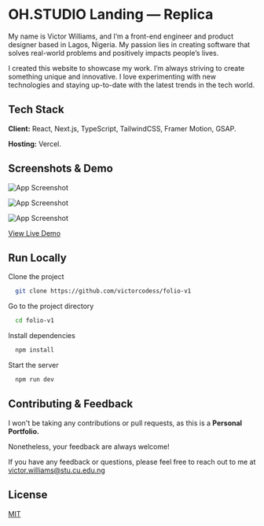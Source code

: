 
# OH.STUDIO Landing — Replica

My name is Victor Williams, and I’m a front-end engineer and product designer based in Lagos, Nigeria. My passion lies in creating software that solves real-world problems and positively impacts people’s lives.

I created this website to showcase my work. I’m always striving to create something unique and innovative. I love experimenting with new technologies and staying up-to-date with the latest trends in the tech world.


## Tech Stack

**Client:** React, Next.js, TypeScript, TailwindCSS, Framer Motion, GSAP.

**Hosting:** Vercel.


## Screenshots & Demo

![App Screenshot](https://user-images.githubusercontent.com/84178696/228673320-95dc5eee-8c21-41c3-ada4-cd7948d5da26.png)

![App Screenshot](https://user-images.githubusercontent.com/84178696/228673498-ad33b834-58b3-43e5-b184-b136d01c6e1a.png)

![App Screenshot](https://user-images.githubusercontent.com/84178696/228675919-70180c2c-c888-423d-ae85-409ce4645b8b.png)

[View Live Demo](https://folio-v1-victorcodess.vercel.app/)
## Run Locally

Clone the project

```bash
  git clone https://github.com/victorcodess/folio-v1
```

Go to the project directory

```bash
  cd folio-v1
```

Install dependencies

```bash
  npm install
```

Start the server

```bash
  npm run dev
```


## Contributing & Feedback

I won't be taking any contributions or pull requests, as this is a **Personal Portfolio.**

Nonetheless, your feedback are always welcome!

If you have any feedback or questions, please feel free to reach out to me at victor.williams@stu.cu.edu.ng


## License

[MIT](https://choosealicense.com/licenses/mit/)

